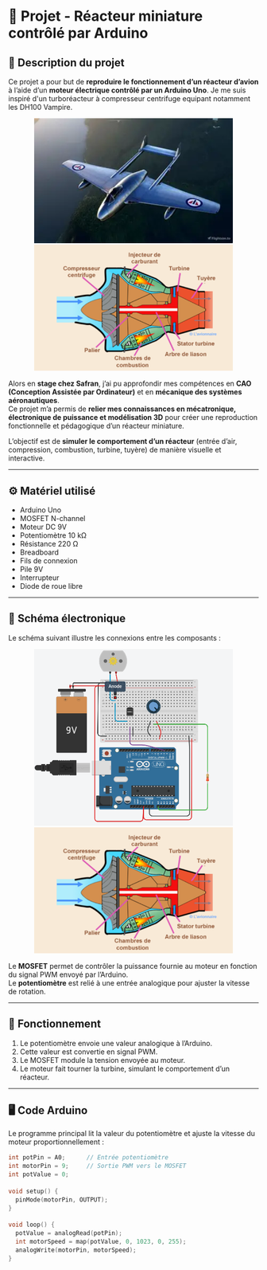 # 🚀 Projet - Réacteur miniature contrôlé par Arduino

## 🧠 Description du projet
Ce projet a pour but de **reproduire le fonctionnement d’un réacteur d’avion** à l’aide d’un **moteur électrique contrôlé par un Arduino Uno**.
Je me suis inspiré d'un turboréacteur à compresseur centrifuge equipant notamment les DH100 Vampire.

<p align="center">
  <img src="DHVampire.webp" alt="Schéma" width="400"/>
  <img src="DHVampire.png" alt="DH Vampire" width="400"/>
</p>

Alors en **stage chez Safran**, j’ai pu approfondir mes compétences en **CAO (Conception Assistée par Ordinateur)** et en **mécanique des systèmes aéronautiques**.  
Ce projet m’a permis de **relier mes connaissances en mécatronique, électronique de puissance et modélisation 3D** pour créer une reproduction fonctionnelle et pédagogique d’un réacteur miniature.

L’objectif est de **simuler le comportement d’un réacteur** (entrée d’air, compression, combustion, turbine, tuyère) de manière visuelle et interactive.

---

## ⚙️ Matériel utilisé
- Arduino Uno  
- MOSFET N-channel
- Moteur DC 9V  
- Potentiomètre 10 kΩ  
- Résistance 220 Ω  
- Breadboard  
- Fils de connexion  
- Pile 9V
- Interrupteur
- Diode de roue libre

---

## 🔌 Schéma électronique
Le schéma suivant illustre les connexions entre les composants :

<p align="center">
  <img src="schema elec.png" alt="Schéma" width="400"/>
  <img src="DHVampire.png" alt="DH Vampire" width="400"/>
</p>

Le **MOSFET** permet de contrôler la puissance fournie au moteur en fonction du signal PWM envoyé par l’Arduino.  
Le **potentiomètre** est relié à une entrée analogique pour ajuster la vitesse de rotation.

---

## 🧩 Fonctionnement
1. Le potentiomètre envoie une valeur analogique à l’Arduino.  
2. Cette valeur est convertie en signal PWM.  
3. Le MOSFET module la tension envoyée au moteur.  
4. Le moteur fait tourner la turbine, simulant le comportement d’un réacteur.

---

## 🖥️ Code Arduino
Le programme principal lit la valeur du potentiomètre et ajuste la vitesse du moteur proportionnellement :

```cpp
int potPin = A0;      // Entrée potentiomètre
int motorPin = 9;     // Sortie PWM vers le MOSFET
int potValue = 0;     

void setup() {
  pinMode(motorPin, OUTPUT);
}

void loop() {
  potValue = analogRead(potPin);
  int motorSpeed = map(potValue, 0, 1023, 0, 255);
  analogWrite(motorPin, motorSpeed);
}

